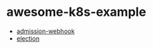 # awesome-k8s-example

* [admission-webhook](https://github.com/domgoer/awesome-k8s-example/tree/master/admission-webhook)
* [election](https://github.com/domgoer/awesome-k8s-example/tree/master/election)